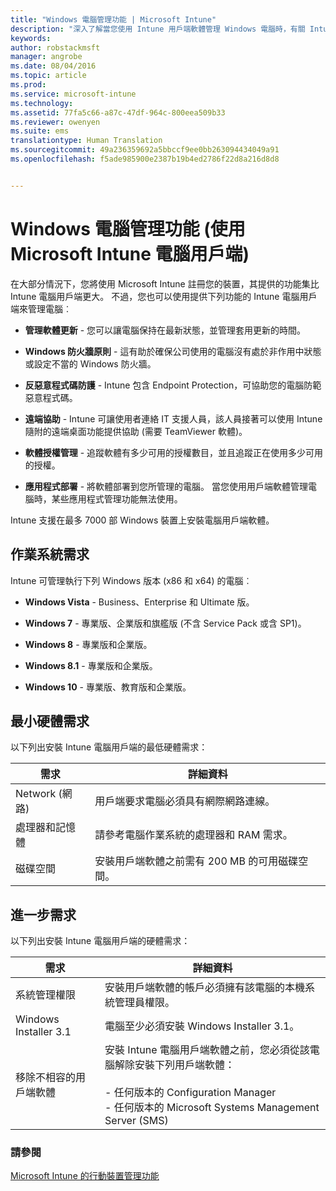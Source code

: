 ```yaml
---
title: "Windows 電腦管理功能 | Microsoft Intune"
description: "深入了解當您使用 Intune 用戶端軟體管理 Windows 電腦時，有關 Intune 的功能。"
keywords: 
author: robstackmsft
manager: angrobe
ms.date: 08/04/2016
ms.topic: article
ms.prod: 
ms.service: microsoft-intune
ms.technology: 
ms.assetid: 77fa5c66-a87c-47df-964c-800eea509b33
ms.reviewer: owenyen
ms.suite: ems
translationtype: Human Translation
ms.sourcegitcommit: 49a236359692a5bbccf9ee0bb263094434049a91
ms.openlocfilehash: f5ade985900e2387b19b4ed2786f22d8a216d8d8


---
```


# Windows 電腦管理功能 (使用 Microsoft Intune 電腦用戶端)
在大部分情況下，您將使用 Microsoft Intune 註冊您的裝置，其提供的功能集比 Intune 電腦用戶端更大。 不過，您也可以使用提供下列功能的 Intune 電腦用戶端來管理電腦︰

-   **管理軟體更新** - 您可以讓電腦保持在最新狀態，並管理套用更新的時間。

-   **Windows 防火牆原則** - 這有助於確保公司使用的電腦沒有處於非作用中狀態或設定不當的 Windows 防火牆。

-   **反惡意程式碼防護** - Intune 包含 Endpoint Protection，可協助您的電腦防範惡意程式碼。

-   **遠端協助** - Intune 可讓使用者連絡 IT 支援人員，該人員接著可以使用 Intune 隨附的遠端桌面功能提供協助 (需要 TeamViewer 軟體)。

-   **軟體授權管理** - 追蹤軟體有多少可用的授權數目，並且追蹤正在使用多少可用的授權。
-   **應用程式部署** - 將軟體部署到您所管理的電腦。 當您使用用戶端軟體管理電腦時，某些應用程式管理功能無法使用。


Intune 支援在最多 7000 部 Windows 裝置上安裝電腦用戶端軟體。

## 作業系統需求
Intune 可管理執行下列 Windows 版本 (x86 和 x64) 的電腦︰


-   **Windows Vista** - Business、Enterprise 和 Ultimate 版。

-   **Windows 7** - 專業版、企業版和旗艦版 (不含 Service Pack 或含 SP1)。

-   **Windows 8** - 專業版和企業版。

-   **Windows 8.1** - 專業版和企業版。

- **Windows 10** - 專業版、教育版和企業版。


## 最小硬體需求
以下列出安裝 Intune 電腦用戶端的最低硬體需求：

|需求|詳細資料|
|---------------|--------------------|
|Network (網路)|用戶端要求電腦必須具有網際網路連線。|
|處理器和記憶體|請參考電腦作業系統的處理器和 RAM 需求。|
|磁碟空間|安裝用戶端軟體之前需有 200 MB 的可用磁碟空間。|

## 進一步需求
以下列出安裝 Intune 電腦用戶端的硬體需求：

|需求|詳細資料|
|---------------|--------------------|
|系統管理權限|安裝用戶端軟體的帳戶必須擁有該電腦的本機系統管理員權限。|
|Windows Installer 3.1|電腦至少必須安裝 Windows Installer 3.1。|
|移除不相容的用戶端軟體|安裝 Intune 電腦用戶端軟體之前，您必須從該電腦解除安裝下列用戶端軟體：<br /><br />-   任何版本的 Configuration Manager<br />-   任何版本的 Microsoft Systems Management Server (SMS)|

### 請參閱
[Microsoft Intune 的行動裝置管理功能](./mobile-device-management-capabilities-in-microsoft-intune.md)



<!--HONumber=Aug16_HO1-->


